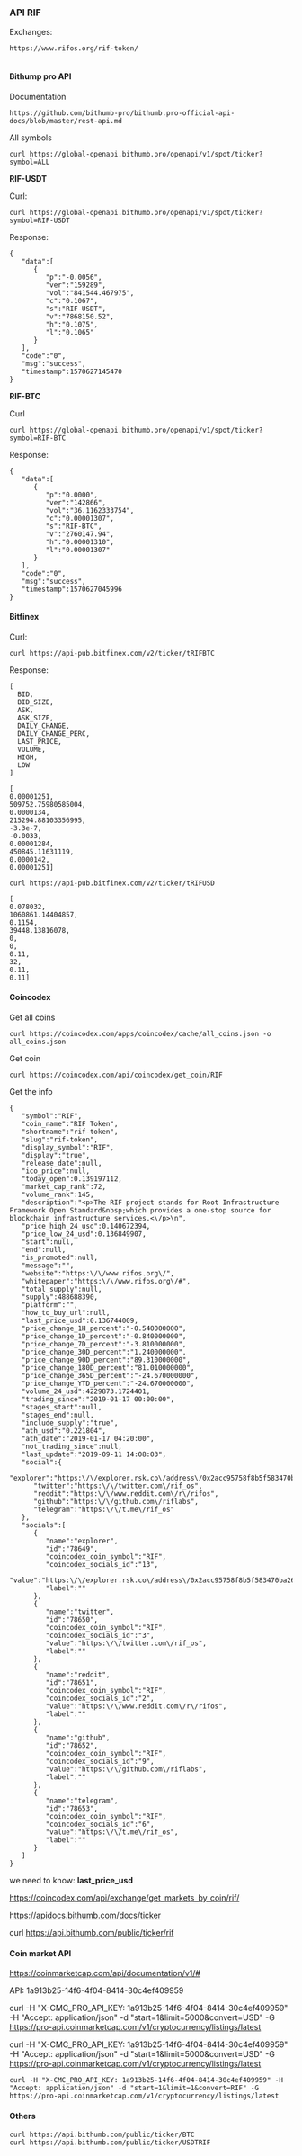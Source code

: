 ### API RIF 

Exchanges:

``` 
https://www.rifos.org/rif-token/
```






```
```

#### Bithump pro API


Documentation

```
https://github.com/bithumb-pro/bithumb.pro-official-api-docs/blob/master/rest-api.md
```

All symbols

```
curl https://global-openapi.bithumb.pro/openapi/v1/spot/ticker?symbol=ALL
```

**RIF-USDT**

Curl:

```
curl https://global-openapi.bithumb.pro/openapi/v1/spot/ticker?symbol=RIF-USDT
```

Response:

```
{
   "data":[
      {
         "p":"-0.0056",
         "ver":"159289",
         "vol":"841544.467975",
         "c":"0.1067",
         "s":"RIF-USDT",
         "v":"7868150.52",
         "h":"0.1075",
         "l":"0.1065"
      }
   ],
   "code":"0",
   "msg":"success",
   "timestamp":1570627145470
}
```

**RIF-BTC**

Curl

```
curl https://global-openapi.bithumb.pro/openapi/v1/spot/ticker?symbol=RIF-BTC
```

Response:

```
{
   "data":[
      {
         "p":"0.0000",
         "ver":"142866",
         "vol":"36.1162333754",
         "c":"0.00001307",
         "s":"RIF-BTC",
         "v":"2760147.94",
         "h":"0.00001310",
         "l":"0.00001307"
      }
   ],
   "code":"0",
   "msg":"success",
   "timestamp":1570627045996
}
```




#### Bitfinex

Curl:

```
curl https://api-pub.bitfinex.com/v2/ticker/tRIFBTC
```

Response:

```
[
  BID, 
  BID_SIZE, 
  ASK, 
  ASK_SIZE, 
  DAILY_CHANGE, 
  DAILY_CHANGE_PERC, 
  LAST_PRICE, 
  VOLUME, 
  HIGH, 
  LOW
]
```

```
[
0.00001251,
509752.75980585004,
0.0000134,
215294.88103356995,
-3.3e-7,
-0.0033,
0.00001284,
450845.11631119,
0.0000142,
0.00001251]
```


```
curl https://api-pub.bitfinex.com/v2/ticker/tRIFUSD
```

```
[
0.078032,
1060861.14404857,
0.1154,
39448.13816078,
0,
0,
0.11,
32,
0.11,
0.11]
```


#### Coincodex


Get all coins

```
curl https://coincodex.com/apps/coincodex/cache/all_coins.json -o all_coins.json
```

Get coin

```
curl https://coincodex.com/api/coincodex/get_coin/RIF
```

Get the info

```
{
   "symbol":"RIF",
   "coin_name":"RIF Token",
   "shortname":"rif-token",
   "slug":"rif-token",
   "display_symbol":"RIF",
   "display":"true",
   "release_date":null,
   "ico_price":null,
   "today_open":0.139197112,
   "market_cap_rank":72,
   "volume_rank":145,
   "description":"<p>The RIF project stands for Root Infrastructure Framework Open Standard&nbsp;which provides a one-stop source for blockchain infrastructure services.<\/p>\n",
   "price_high_24_usd":0.140672394,
   "price_low_24_usd":0.136849907,
   "start":null,
   "end":null,
   "is_promoted":null,
   "message":"",
   "website":"https:\/\/www.rifos.org\/",
   "whitepaper":"https:\/\/www.rifos.org\/#",
   "total_supply":null,
   "supply":488688390,
   "platform":"",
   "how_to_buy_url":null,
   "last_price_usd":0.136744009,
   "price_change_1H_percent":"-0.540000000",
   "price_change_1D_percent":"-0.840000000",
   "price_change_7D_percent":"-3.810000000",
   "price_change_30D_percent":"1.240000000",
   "price_change_90D_percent":"89.310000000",
   "price_change_180D_percent":"81.010000000",
   "price_change_365D_percent":"-24.670000000",
   "price_change_YTD_percent":"-24.670000000",
   "volume_24_usd":4229873.1724401,
   "trading_since":"2019-01-17 00:00:00",
   "stages_start":null,
   "stages_end":null,
   "include_supply":"true",
   "ath_usd":"0.221804",
   "ath_date":"2019-01-17 04:20:00",
   "not_trading_since":null,
   "last_update":"2019-09-11 14:08:03",
   "social":{
      "explorer":"https:\/\/explorer.rsk.co\/address\/0x2acc95758f8b5f583470ba265eb685a8f45fc9d5",
      "twitter":"https:\/\/twitter.com\/rif_os",
      "reddit":"https:\/\/www.reddit.com\/r\/rifos",
      "github":"https:\/\/github.com\/riflabs",
      "telegram":"https:\/\/t.me\/rif_os"
   },
   "socials":[
      {
         "name":"explorer",
         "id":"78649",
         "coincodex_coin_symbol":"RIF",
         "coincodex_socials_id":"13",
         "value":"https:\/\/explorer.rsk.co\/address\/0x2acc95758f8b5f583470ba265eb685a8f45fc9d5",
         "label":""
      },
      {
         "name":"twitter",
         "id":"78650",
         "coincodex_coin_symbol":"RIF",
         "coincodex_socials_id":"3",
         "value":"https:\/\/twitter.com\/rif_os",
         "label":""
      },
      {
         "name":"reddit",
         "id":"78651",
         "coincodex_coin_symbol":"RIF",
         "coincodex_socials_id":"2",
         "value":"https:\/\/www.reddit.com\/r\/rifos",
         "label":""
      },
      {
         "name":"github",
         "id":"78652",
         "coincodex_coin_symbol":"RIF",
         "coincodex_socials_id":"9",
         "value":"https:\/\/github.com\/riflabs",
         "label":""
      },
      {
         "name":"telegram",
         "id":"78653",
         "coincodex_coin_symbol":"RIF",
         "coincodex_socials_id":"6",
         "value":"https:\/\/t.me\/rif_os",
         "label":""
      }
   ]
}
```

we need to know: **last_price_usd**


https://coincodex.com/api/exchange/get_markets_by_coin/rif/


https://apidocs.bithumb.com/docs/ticker


curl https://api.bithumb.com/public/ticker/rif


#### Coin market API
 
https://coinmarketcap.com/api/documentation/v1/#


API: 1a913b25-14f6-4f04-8414-30c4ef409959

curl -H "X-CMC_PRO_API_KEY: 1a913b25-14f6-4f04-8414-30c4ef409959" -H "Accept: application/json" -d "start=1&limit=5000&convert=USD" -G https://pro-api.coinmarketcap.com/v1/cryptocurrency/listings/latest

curl -H "X-CMC_PRO_API_KEY: 1a913b25-14f6-4f04-8414-30c4ef409959" -H "Accept: application/json" -d "start=1&limit=5000&convert=USD" -G https://pro-api.coinmarketcap.com/v1/cryptocurrency/listings/latest


```
curl -H "X-CMC_PRO_API_KEY: 1a913b25-14f6-4f04-8414-30c4ef409959" -H "Accept: application/json" -d "start=1&limit=1&convert=RIF" -G https://pro-api.coinmarketcap.com/v1/cryptocurrency/listings/latest
```


#### Others


```
curl https://api.bithumb.com/public/ticker/BTC
curl https://api.bithumb.com/public/ticker/USDTRIF
```

